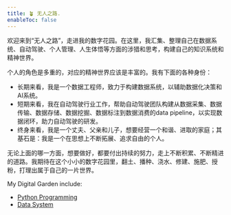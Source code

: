 ```yaml
---
title: 🪴 无人之路.
enableToc: false
---
```



欢迎来到“无人之路”，走进我的数字花园。在这里，我汇集、整理自己在数据系统、自动驾驶、个人管理、人生体悟等方面的涉猎和思考，构建自己的知识系统和精神世界。



个人的角色是多重的，对应的精神世界应该是丰富的。我有下面的各种身份：

* 长期来看，我是一个数据工程师，致力于构建数据系统，以辅助数据化决策和AI系统。
* 短期来看，我在自动驾驶行业工作，帮助自动驾驶团队构建从数据采集、数据传输、数据存储、数据挖掘、数据标注到数据消费的data pipeline，以实现数据闭环，助力自动驾驶的研发。
* 终身来看，我是一个丈夫、父亲和儿子，想要经营一个和谐、进取的家庭；其基石是：我是一个在思想上不断拓展、追求自由的个人。



无论上面的哪一方面，想要做好，都要付出持续的努力，走上不断积累、不断精进的道路。我期待在这个小小的数字花园里，翻土、播种、浇水、修建、施肥、授粉，打理出属于自己的一片世界。



My Digital Garden include: 

* [Python Programming](notes/python-programming.md)
* [Data System]((notes/data-system.md))


